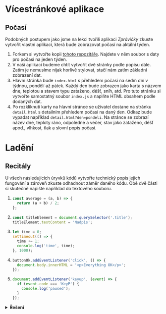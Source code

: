 # Vícestránkové aplikace
## Počasí
Podobných postupem jako jsme na lekci tvořili aplikaci _Zprávičky_ zkuste vytvořit vlastní aplikaci, která bude zobrazovat počasí na aktální týden.

1. Forkem si vytvořte kopii [tohoto repozitáře](https://github.com/aellopos/cviceni-pocasi). Najdete v něm soubor s daty pro počasí na jeden týden.
1. V naší aplikaci budeme chtít vytvořit dvě stránky podle popisu dále. Zatím je nemusíme nijak horlivě stylovat, stačí nám zatím základní zobrazení dat.
1. Hlavní stránka bude `index.html` s přehledem počasí na sedm dní v týdnou, pondělí až pátek. Každý den bude zobrazen jako karta s názvem dne, teplotou a stavem typu zataženo, déšť, sníh, atd. Pro tuto stránku si vytvořte samostatný soubor `index.js` a naplňte HTML obsahem podle dodaných dat.
1. Po rozkliknutí karty na hlavní stránce se uživatel dostane na stránku `detail.html` s detailním přehledem počasí na daný den. Odkaz bude vypadat například `detail.html?den=pondeli`. Na stránce se zobrazí název dne, teploty ráno, odpoledne a večer, stav jako zataženo, déšť apod., vlhkost, tlak a slovní popis počasí.


# Ladění
## Recitály

U všech následujících úryvků kódů vytvořte technický popis jejich fungování a zároveň zkuste odhadnout záměr daného kódu. Obě dvě části si skutečně napište například do textového souboru.

1.  ```js
    const average = (a, b) => {
      return (a + b) / 2;
    };
    ```
1.  ```js
    const titleElement = document.querySelector('.title');
    titleElement.textContent = 'Nadpis';
    ```
1.  ```js
    let time = 0;
    setTimeout(() => {
      time += 1;
      console.log('time', time);
    }, 1000);
    ```
1.  ```js
    buttonOk.addEventListener('click', () => {
      document.body.innerHTML = '<p>Everything OK</p>';
    });
    ```
1.  ```js
    document.addEventListener('keyup', (event) => {
      if (event.code === 'KeyP') {
        console.log('paused');
      }
    });
    ```

<details>
<summary><b>Řešení</b></summary>

### 1

```js
const average = (a, b) => {
  return (a + b) / 2;
};
```

1. Vytvářím funkci, která očekává na vstupu dva parametry, které sipojmenovávám `a` a `b`. Funkci si ukládám do proměnné pojmenované `average`.
1. V těle funkce je jediný příkaz, který vypočítá součet parametrů `a` a `b`, součet vydělí dvěma a výslednou hodnotu vrátí pomocí `return` jako návratovou hodnotu funkce.

Funkce `average` počítá průměrnou hodnotu dvou zadaných čísel.

### 2

```js
const titleElement = document.querySelector('.title');
titleElement.textContent = 'Nadpis';
```

1. Pomocí metody `querySelector()` vyhledám první element v dokumentu, který odpovídá zadanému CSS selektoru `.title`. Selektor odpovídá všem prvkům s třídou `title`. Nalezený prvek se uloží do proměnné `titleElement`.
1. Do textového obsahu (`textContent`) nalezeného prvku se vloží text „Nadpis“ – původní obsah se přepíše.

Kód nastaví text „Nadpis“ do prvního elekemntu se třídou `title` v dokumentu. (Pokud by v dokumentu takový element nebyl, kód spadne s chybou.)

### 3

```js
let time = 0;
setTimeout(() => {
  time += 1;
  console.log('time', time);
}, 1000);
```

1. Vytvořím proměnnou `time`, do které se uloží číslo `0`. Obsah proměnné bude možné později v kódu změnit.
1. Zavolám funkci `setTimeout()`, která zavolá mou funkci (_callback_) za jednu sekundu.
1. Předaná callback funkce je anonymní.
1. Předaná callback funkce má v těle dva příkazy.
1. První příkaz funkce zvýší hodnotu proměnné `time` o `1`.
1. Druhý příkaz vypíše dvě hodnoty do konzole v DevTools prohlížeče. První hodnota je text „time“, druhá hodnota je aktuální hodnota proměnné `time` (tj. `1`).

Kód jednu sekundu po načtení stránky vypíše do konzole `time 1`.

### 4

```js
buttonOk.addEventListener('click', () => {
  document.body.innerHTML = '<p>Everything OK</p>';
});
```

1. Kód předpokládá existenci proměnné `buttonOk`, která obsahuje DOM element (pravděpodobně potvrzovací tlačítko).
1. Na proměnné `buttonOk` se volá metoda addEventListener se dvěma parametry. Metoda `addEventListener` nastaví posluchače událostí na DOM elementu `buttonOk`.
1. První parametr metody `addEventListener` je název události, které chceme poslouchat. Zde se nastavuje událost `click`, tedy kliknutí tlačítkem myši.
1. Druhý parametr je funkce (_callback_), která se zavolá v okamžiku, kdy došlo k dané události – v tomto případě kdy uživatel klikl na tlačítko `buttonOk`.
1. V tomto případě se předává anonymní funkce (_callback_).
1. V těle funkce je jediný příkaz. Z proměnné `document` (ve které je DOM element reprezentující celý dokument zobrazený v prohlížeči) se přečte vlastnost (_property_) `body`, která obsahuje DOM element odpovídající elementu `<body>` v HTML, tedy viditelnou část webové stránky.
1. Do vlastnosti (_property_) `innerHTML` property `body` se zapíše (přepíše) text „<p>Everything OK</p>“. Vlastnost `innerHTML` reprezentuje HTML kód příslušného DOM elementu (v tomto případě viditelného obsahu celé stránky).
1. Text „<p>Everything OK</p>“ představuje HTML kód – odstavec textu (element `<p>`) s vloženým textem „Everything OK“.

Při kliknutí na tlačítko `buttonOk` se přepíše obsah celé webové stránky, nahradí se jedním odstavcem, ve kterém bude text „Everything OK“.

### 5

```js
document.addEventListener('keyup', (event) => {
  if (event.code === 'KeyP') {
    console.log('paused');
  }
});
```

1. Na proměnné `document` (reprezentující celý dokument zobrazený v prohlížeči) se zavolá metoda `addEventListener`, která nastavuje posluchač události. Metoda dostane dva parametry.
1. První parametr je text „keyup“, posluchač události tedy bude navěšen na události, když uživatel pustil dříve stisknutou klávesu.
1. Druhý parametr je funkce (_callback_), která se zavolá, když k uvedené události dojde.
1. Předávaná funkce je anonymní funkce, která očekává jeden parametr. Pojmenovává si ho `event`.
1. Tělo funkce tvoří jeden příkaz – podmínka (`if`), která testuje, zda vlastnost (_property_) `code` události (parametr `event`) je rovna řetězci „KeyP“. Testuje se, zda událost nese informaci, že uživatel pustil klávesu s písmenem „P“.
1. Pokud je podmínka splněna, zavolá se metoda `log` na objektu `console` s parametrem – textem „paused“.

Pokaždé, když uživatel kdekoli v dokumentu stiskne a pak pustí klávesu „P“, vypíše se do konzole v DevTools text „paused“

</details>

